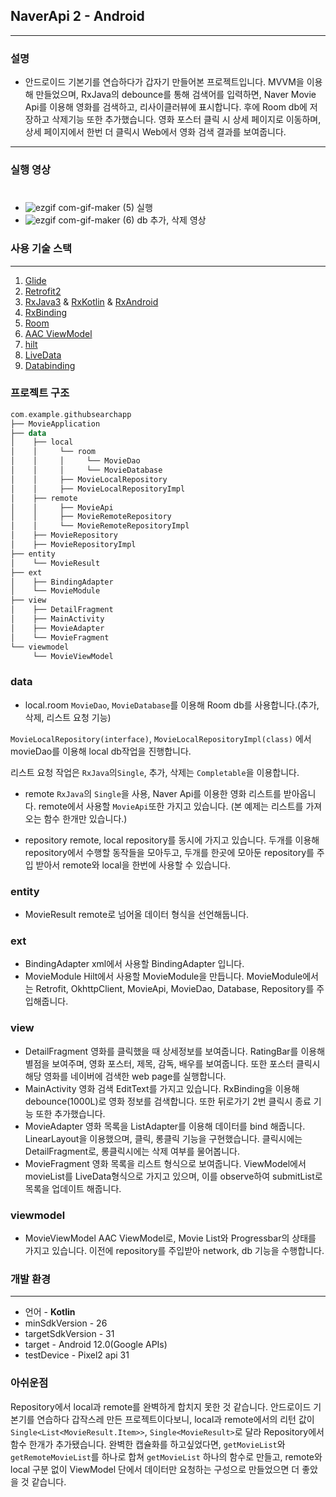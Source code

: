 ## NaverApi 2 - Android
---
### **설명**
* 안드로이드 기본기를 연습하다가 갑자기 만들어본 프로젝트입니다.
  MVVM을 이용해 만들었으며, RxJava의 debounce를 통해 검색어를 입력하면, Naver Movie Api를 이용해 영화를 검색하고, 리사이클러뷰에 표시합니다.
  후에 Room db에 저장하고 삭제기능 또한 추가했습니다.
  영화 포스터 클릭 시 상세 페이지로 이동하며, 상세 페이지에서 한번 더 클릭시 Web에서 영화 검색 결과를 보여줍니다.
  
---
### **실행 영상**  
#
  - ![ezgif com-gif-maker (5)](https://user-images.githubusercontent.com/67602108/152693251-0e2fccce-6e99-4dd2-9b4b-cb792db3638e.gif)
    실행 
  - ![ezgif com-gif-maker (6)](https://user-images.githubusercontent.com/67602108/152693258-814ce50e-04d4-42b7-951f-dd5155a1053f.gif)
    db 추가, 삭제 영상

### **사용 기술 스택**
--- 
1. [Glide](https://github.com/bumptech/glide)
2. [Retrofit2](https://github.com/square/retrofit)
3. [RxJava3](https://github.com/ReactiveX/RxJava) & [RxKotlin](https://github.com/ReactiveX/RxKotlin) & [RxAndroid](https://github.com/ReactiveX/RxAndroid)
4. [RxBinding](https://github.com/JakeWharton/RxBinding)
5. [Room](https://developer.android.com/training/data-storage/room?hl=ko)
6. [AAC ViewModel](https://developer.android.com/topic/libraries/architecture/viewmodel)
7. [hilt](https://developer.android.com/training/dependency-injection/hilt-android?hl=ko)
8. [LiveData](https://developer.android.google.cn/topic/libraries/architecture/livedata?hl=ko)
9. [Databinding](https://developer.android.google.cn/topic/libraries/data-binding?hl=en)
### 프로젝트 구조
```kotlin
com.example.githubsearchapp
├── MovieApplication
├── data
│    ├── local
│    │     └── room
│    │     │     └── MovieDao
│    │     │     └── MovieDatabase
│    │     ├── MovieLocalRepository
│    │     ├── MovieLocalRepositoryImpl
│    ├── remote
│    │     ├── MovieApi
│    │     ├── MovieRemoteRepository
│    │     └── MovieRemoteRepositoryImpl
│    ├── MovieRepository
│    ├── MovieRepositoryImpl
├── entity
│    └── MovieResult
├── ext
│    ├── BindingAdapter
│    └── MovieModule
├── view
│    ├── DetailFragment
│    ├── MainActivity
│    ├── MovieAdapter
│    └── MovieFragment
└── viewmodel
     └── MovieViewModel
```
### data
- local.room
```MovieDao```, ```MovieDatabase```를 이용해 Room db를 사용합니다.(추가, 삭제, 리스트 요청 기능)

 ```MovieLocalRepository(interface)```, ```MovieLocalRepositoryImpl(class)``` 에서 movieDao를 이용해 local db작업을 진행합니다. 
 
 리스트 요청 작업은 ```RxJava```의```Single```, 추가, 삭제는 ```Completable```을 이용합니다.
 
 - remote
 ```RxJava```의 ```Single```을 사용, Naver Api를 이용한 영화 리스트를 받아옵니다.
 remote에서 사용할 ```MovieApi```또한 가지고 있습니다. (본 예제는 리스트를 가져오는 함수 한개만 있습니다.) 
 
 - repository 
   remote, local repository를 동시에 가지고 있습니다. 두개를 이용해 repository에서 수행할 동작들을 모아두고, 
   두개를 한곳에 모아둔 repository를 주입 받아서 remote와 local을 한번에 사용할 수 있습니다.
 
 ### entity
 - MovieResult
  remote로 넘어올 데이터 형식을 선언해둡니다.
  
 ### ext
 - BindingAdapter
  xml에서 사용할 BindingAdapter 입니다.
 - MovieModule 
  Hilt에서 사용할 MovieModule을 만듭니다. MovieModule에서는 Retrofit, OkhttpClient, MovieApi, MovieDao, Database, Repository를 주입해줍니다.
  
### view
- DetailFragment
 영화를 클릭했을 때 상세정보를 보여줍니다. RatingBar를 이용해 별점을 보여주며, 영화 포스터, 제목, 감독, 배우를 보여줍니다. 또한 포스터 클릭시 해당 영화를 네이버에 검색한 web page를 실행합니다.
- MainActivity
영화 검색 EditText를 가지고 있습니다. RxBinding을 이용해 debounce(1000L)로 영화 정보를 검색합니다. 
또한 뒤로가기 2번 클릭시 종료 기능 또한 추가했습니다.
- MovieAdapter
영화 목록을 ListAdapter를 이용해 데이터를 bind 해줍니다.
LinearLayout을 이용했으며, 클릭, 롱클릭 기능을 구현했습니다.
클릭시에는 DetailFragment로, 롱클릭시에는 삭제 여부를 물어봅니다.
- MovieFragment
영화 목록을 리스트 형식으로 보여줍니다. ViewModel에서 movieList를 LiveData형식으로 가지고 있으며, 이를 observe하여 submitList로 목록을 업데이트 해줍니다.

### viewmodel
- MovieViewModel
AAC ViewModel로, Movie List와 Progressbar의 상태를 가지고 있습니다.
이전에 repository를 주입받아 network, db 기능을 수행합니다. 

### **개발 환경**
---
- 언어 - **Kotlin**
- minSdkVersion - 26
- targetSdkVersion - 31
- target - Android 12.0(Google APIs) 
- testDevice - Pixel2 api 31

### 아쉬운점
Repository에서 local과 remote를 완벽하게 합치지 못한 것 같습니다. 안드로이드 기본기를 연습하다 갑작스레 만든 프로젝트이다보니,
local과 remote에서의 리턴 값이 ```Single<List<MovieResult.Item>>```, ```Single<MovieResult>```로 달라 Repository에서 함수 한개가 추가됐습니다.
완벽한 캡슐화를 하고싶었다면, ```getMovieList```와 ```getRemoteMovieList```를 하나로 합쳐 ```getMovieList``` 하나의 함수로 만들고,
remote와 local 구분 없이 ViewModel 단에서 데이터만 요청하는 구성으로 만들었으면 더 좋았을 것 같습니다.
